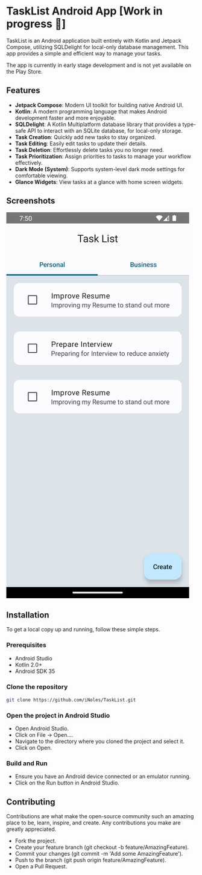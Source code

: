 # TaskList Android App [Work in progress 🚧]

TaskList is an Android application built entirely with Kotlin and Jetpack Compose, utilizing SQLDelight for local-only database management. This app provides a simple and efficient way to manage your tasks.

The app is currently in early stage development and is not yet available on the Play Store.

## Features

- **Jetpack Compose**: Modern UI toolkit for building native Android UI.
- **Kotlin**: A modern programming language that makes Android development faster and more enjoyable.
- **SQLDelight**: A Kotlin Multiplatform database library that provides a type-safe API to interact with an SQLite database, for local-only storage.
- **Task Creation**: Quickly add new tasks to stay organized.
- **Task Editing**: Easily edit tasks to update their details.
- **Task Deletion**: Effortlessly delete tasks you no longer need.
- **Task Prioritization**: Assign priorities to tasks to manage your workflow effectively.
- **Dark Mode (System)**: Supports system-level dark mode settings for comfortable viewing.
- **Glance Widgets**: View tasks at a glance with home screen widgets.

## Screenshots

![Screenshot showing main screen](images/main_screen.png "Screenshot showing Main screen")

## Installation

To get a local copy up and running, follow these simple steps.

### Prerequisites

- Android Studio
- Kotlin 2.0+
- Android SDK 35

### Clone the repository

```sh
git clone https://github.com/iNoles/TaskList.git
```

### Open the project in Android Studio
- Open Android Studio.
- Click on File -> Open....
- Navigate to the directory where you cloned the project and select it.
- Click on Open.

### Build and Run
- Ensure you have an Android device connected or an emulator running.
- Click on the Run button in Android Studio.

## Contributing

Contributions are what make the open-source community such an amazing place to be, learn, inspire, and create. Any contributions you make are greatly appreciated.
- Fork the project.
- Create your feature branch (git checkout -b feature/AmazingFeature).
- Commit your changes (git commit -m 'Add some AmazingFeature').
- Push to the branch (git push origin feature/AmazingFeature).
- Open a Pull Request.